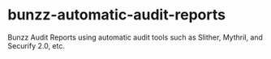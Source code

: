# bunzz-automatic-audit-reports
 Bunzz Audit Reports using automatic audit tools such as Slither, Mythril, and Securify 2.0, etc.
